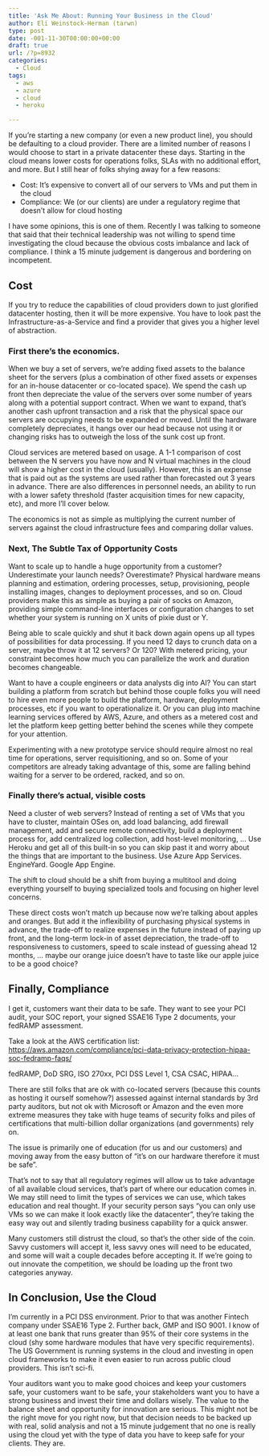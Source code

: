 ```yaml
---
title: 'Ask Me About: Running Your Business in the Cloud'
author: Eli Weinstock-Herman (tarwn)
type: post
date: -001-11-30T00:00:00+00:00
draft: true
url: /?p=8932
categories:
  - Cloud
tags:
  - aws
  - azure
  - cloud
  - heroku

---
```

If you&#8217;re starting a new company (or even a new product line), you should be defaulting to a cloud provider. There are a limited number of reasons I would choose to start in a private datacenter these days. Starting in the cloud means lower costs for operations folks, SLAs with no additional effort, and more. But I still hear of folks shying away for a few reasons:

  * Cost: It&#8217;s expensive to convert all of our servers to VMs and put them in the cloud
  * Compliance: We (or our clients) are under a regulatory regime that doesn&#8217;t allow for cloud hosting

I have some opinions, this is one of them. Recently I was talking to someone that said that their technical leadership was not willing to spend time investigating the cloud because the obvious costs imbalance and lack of compliance. I think a 15 minute judgement is dangerous and bordering on incompetent.

## Cost

If you try to reduce the capabilities of cloud providers down to just glorified datacenter hosting, then it will be more expensive. You have to look past the Infrastructure-as-a-Service and find a provider that gives you a higher level of abstraction. 

### First there&#8217;s the economics. 

When we buy a set of servers, we&#8217;re adding fixed assets to the balance sheet for the servers (plus a combination of other fixed assets or expenses for an in-house datacenter or co-located space). We spend the cash up front then depreciate the value of the servers over some number of years along with a potential support contract. When we want to expand, that&#8217;s another cash upfront transaction and a risk that the physical space our servers are occupying needs to be expanded or moved. Until the hardware completely depreciates, it hangs over our head because not using it or changing risks has to outweigh the loss of the sunk cost up front.

Cloud services are metered based on usage. A 1-1 comparison of cost between the N servers you have now and N virtual machines in the cloud will show a higher cost in the cloud (usually). However, this is an expense that is paid out as the systems are used rather than forecasted out 3 years in advance. There are also differences in personnel needs, an ability to run with a lower safety threshold (faster acquisition times for new capacity, etc), and more I&#8217;ll cover below. 

The economics is not as simple as multiplying the current number of servers against the cloud infrastructure fees and comparing dollar values.

### Next, The Subtle Tax of Opportunity Costs

Want to scale up to handle a huge opportunity from a customer? Underestimate your launch needs? Overestimate? Physical hardware means planning and estimation, ordering processes, setup, provisioning, people installing images, changes to deployment processes, and so on. Cloud providers make this as simple as buying a pair of socks on Amazon, providing simple command-line interfaces or configuration changes to set whether your system is running on X units of pixie dust or Y.

Being able to scale quickly and shut it back down again opens up all types of possibilities for data processing. If you need 12 days to crunch data on a server, maybe throw it at 12 servers? Or 120? With metered pricing, your constraint becomes how much you can parallelize the work and duration becomes changeable.

Want to have a couple engineers or data analysts dig into AI? You can start building a platform from scratch but behind those couple folks you will need to hire even more people to build the platform, hardware, deployment processes, etc if you want to operationalize it. Or you can plug into machine learning services offered by AWS, Azure, and others as a metered cost and let the platform keep getting better behind the scenes while they compete for your attention.

Experimenting with a new prototype service should require almost no real time for operations, server requisitioning, and so on. Some of your competitors are already taking advantage of this, some are falling behind waiting for a server to be ordered, racked, and so on. 

### Finally there&#8217;s actual, visible costs

Need a cluster of web servers? Instead of renting a set of VMs that you have to cluster, maintain OSes on, add load balancing, add firewall management, add and secure remote connectivity, build a deployment process for, add centralized log collection, add host-level monitoring, … Use Heroku and get all of this built-in so you can skip past it and worry about the things that are important to the business. Use Azure App Services. EngineYard. Google App Engine. 

The shift to cloud should be a shift from buying a multitool and doing everything yourself to buying specialized tools and focusing on higher level concerns. 

These direct costs won&#8217;t match up because now we&#8217;re talking about apples and oranges. But add it the inflexibility of purchasing physical systems in advance, the trade-off to realize expenses in the future instead of paying up front, and the long-term lock-in of asset depreciation, the trade-off to responsiveness to customers, speed to scale instead of guessing ahead 12 months, … maybe our orange juice doesn&#8217;t have to taste like our apple juice to be a good choice?

## Finally, Compliance

I get it, customers want their data to be safe. They want to see your PCI audit, your SOC report, your signed SSAE16 Type 2 documents, your fedRAMP assessment. 

Take a look at the AWS certification list: https://aws.amazon.com/compliance/pci-data-privacy-protection-hipaa-soc-fedramp-faqs/

fedRAMP, DoD SRG, ISO 270xx, PCI DSS Level 1, CSA CSAC, HIPAA…

There are still folks that are ok with co-located servers (because this counts as hosting it ourself somehow?) assessed against internal standards by 3rd party auditors, but not ok with Microsoft or Amazon and the even more extreme measures they take with huge teams of security folks and piles of certifications that multi-billion dollar organizations (and governments) rely on. 

The issue is primarily one of education (for us and our customers) and moving away from the easy button of &#8220;it&#8217;s on our hardware therefore it must be safe&#8221;.

That&#8217;s not to say that all regulatory regimes will allow us to take advantage of all available cloud services, that&#8217;s part of where our education comes in. We may still need to limit the types of services we can use, which takes education and real thought. If your security person says &#8220;you can only use VMs so we can make it look exactly like the datacenter&#8221;, they&#8217;re taking the easy way out and silently trading business capability for a quick answer.

Many customers still distrust the cloud, so that&#8217;s the other side of the coin. Savvy customers will accept it, less savvy ones will need to be educated, and some will wait a couple decades before accepting it. If we&#8217;re going to out innovate the competition, we should be loading up the front two categories anyway.

## In Conclusion, Use the Cloud

I&#8217;m currently in a PCI DSS environment. Prior to that was another Fintech company under SSAE16 Type 2. Further back, GMP and ISO 9001. I know of at least one bank that runs greater than 95% of their core systems in the cloud (shy some hardware modules that have very specific requirements). The US Government is running systems in the cloud and investing in open cloud frameworks to make it even easier to run across public cloud providers. This isn&#8217;t sci-fi.

Your auditors want you to make good choices and keep your customers safe, your customers want to be safe, your stakeholders want you to have a strong business and invest their time and dollars wisely. The value to the balance sheet and opportunity for innovation are serious. This might not be the right move for you right now, but that decision needs to be backed up with real, solid analysis and not a 15 minute judgement that no one is really using the cloud yet with the type of data you have to keep safe for your clients. They are.